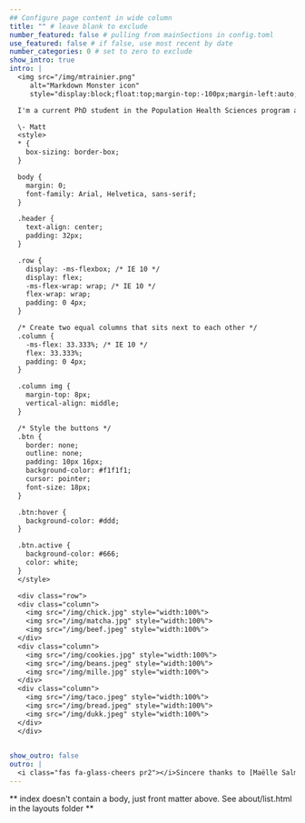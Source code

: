 ```yaml
---
## Configure page content in wide column
title: "" # leave blank to exclude
number_featured: false # pulling from mainSections in config.toml
use_featured: false # if false, use most recent by date
number_categories: 0 # set to zero to exclude
show_intro: true
intro: |
  <img src="/img/mtrainier.png"
     alt="Markdown Monster icon"
     style="display:block;float:top;margin-top:-100px;margin-left:auto;margin-right:auto;width:30%"/>

  I'm a current PhD student in the Population Health Sciences program at the Harvard University T.H. Chan School of Public Health, in the Department of Nutrition. My research is focused on evaluating existing and potential nutrition policies and program that are poised to reduce cardiometabolic disease, with a particular emphasis on applying causal inference and simulation based methods. Prior to starting at Harvard, I completed a Master of Science degree in Epidemiology (2019) as well as a Bachelor of Arts in Public Health (2017) at the University of California, Berkeley, where I first developed my interests in health science. When I'm not knee-deep in `R` code or any ongoing data analysis, I enjoy playing the oboe/English horn, making (and eating, of course) new foods, and trying to find the sunniest of hikes. Below are examples of some perhaps *less-than-perfectly-healthy* things I've cooked up recently. :cooking: :ramen: :dumpling:

  \- Matt
  <style>
  * {
    box-sizing: border-box;
  }

  body {
    margin: 0;
    font-family: Arial, Helvetica, sans-serif;
  }

  .header {
    text-align: center;
    padding: 32px;
  }

  .row {
    display: -ms-flexbox; /* IE 10 */
    display: flex;
    -ms-flex-wrap: wrap; /* IE 10 */
    flex-wrap: wrap;
    padding: 0 4px;
  }

  /* Create two equal columns that sits next to each other */
  .column {
    -ms-flex: 33.333%; /* IE 10 */
    flex: 33.333%;
    padding: 0 4px;
  }

  .column img {
    margin-top: 8px;
    vertical-align: middle;
  }

  /* Style the buttons */
  .btn {
    border: none;
    outline: none;
    padding: 10px 16px;
    background-color: #f1f1f1;
    cursor: pointer;
    font-size: 18px;
  }

  .btn:hover {
    background-color: #ddd;
  }

  .btn.active {
    background-color: #666;
    color: white;
  }
  </style>

  <div class="row"> 
  <div class="column">
    <img src="/img/chick.jpg" style="width:100%">
    <img src="/img/matcha.jpg" style="width:100%">
    <img src="/img/beef.jpeg" style="width:100%">
  </div>
  <div class="column">
    <img src="/img/cookies.jpg" style="width:100%">
    <img src="/img/beans.jpeg" style="width:100%">
    <img src="/img/mille.jpg" style="width:100%">
  </div>  
  <div class="column">
    <img src="/img/taco.jpeg" style="width:100%">
    <img src="/img/bread.jpeg" style="width:100%">
    <img src="/img/dukk.jpeg" style="width:100%">
  </div>  
  </div>
  

show_outro: false
outro: |
  <i class="fas fa-glass-cheers pr2"></i>Sincere thanks to [Maëlle Salmon](https://masalmon.eu/) for her help naming this Hugo theme!
---
```


** index doesn't contain a body, just front matter above.
See about/list.html in the layouts folder **

